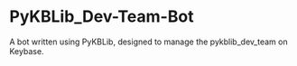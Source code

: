 # PyKBLib_Dev-Team-Bot
A bot written using PyKBLib, designed to manage the pykblib_dev_team on Keybase.
